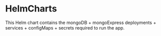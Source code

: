 # HelmCharts

This Helm chart contains the mongoDB + mongoExpress deployments + services + configMaps + secrets required to run the app.
